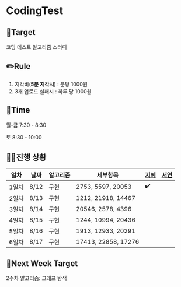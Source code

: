 # CodingTest






## 🎯Target
코딩 테스트 알고리즘 스터디

## ✏️Rule
1. 지각비(**5분 지각시**) : 분당 1000원
2. 3개 업로드 실패시 : 하루 당 1000원

## 📅Time
월-금 7:30 - 8:30

토 8:30 - 10:00

## 🏃‍♀️진행 상황

|일차|날짜| 알고리즘 | 세부항목 |[지혜](https://github.com/Jihye511)|[서연](https://github.com/seoyeon2001)|
|---|---|---|---|---|---|
|1일차|8/12|구현|2753, 5597, 20053|✔️||
|2일차|8/13|구현|1212, 21918, 14467|||
|3일차|8/14|구현|20546, 2578, 4396|||
|4일차|8/15|구현|1244, 10994, 20436|||
|5일차|8/16|구현|1913, 12933, 20291|||
|6일차|8/17|구현|17413, 22858, 17276|||


## 🎯Next Week Target
2주차 알고리즘: 그래프 탐색
